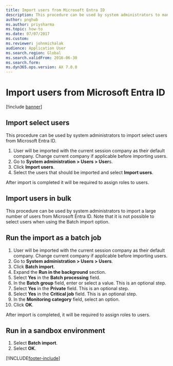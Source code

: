 ```yaml
--- 
title: Import users from Microsoft Entra ID
description: This procedure can be used by system administrators to manually import selected users or to import a large number of users from Microsoft Entra ID. 
author: pnghub
ms.author: priysharma
ms.topic: how-to
ms.date: 07/07/2017
ms.custom:
ms.reviewer: johnmichalak     
audience: Application User 
ms.search.region: Global
ms.search.validFrom: 2016-06-30
ms.search.form:
ms.dyn365.ops.version: AX 7.0.0 
---
```


# Import users from Microsoft Entra ID

[!include [banner](../../../finance/includes/banner.md)]

## Import select users

This procedure can be used by system administrators to import select users from Microsoft Entra ID.

1. User will be imported with the current session company as their default company. Change current company if applicable before importing users.
2. Go to **System administration > Users > User**s.
3. Click **Import users**.
4. Select the users that should be imported and select **Import users**.

After import is completed it will be required to assign roles to users.

## Import users in bulk

This procedure can be used by system administrators to import a large number of users from Microsoft Entra ID.
Note that it is not possible to select users when using the Batch import option.

## Run the import as a batch job
1. User will be imported with the current session company as their default company. Change current company if applicable before importing users.
2. Go to **System administration > Users > Users**.
3. Click **Batch import**.
4. Expand the **Run in the background** section.
4. Select **Yes** in the **Batch processing** field.
6. In the **Batch group** field, enter or select a value. This is an optional step.  
7. Select **Yes** in the **Private** field. This is an optional step.  
8. Select **Yes** in the **Critical job** field. This is an optional step.  
9. In the **Monitoring category** field, select an option.
10. Click **OK**.

After import is completed, it will be required to assign roles to users.

## Run in a sandbox environment
1. Select **Batch import**.
2. Select **OK**.


[!INCLUDE[footer-include](../../../includes/footer-banner.md)]
